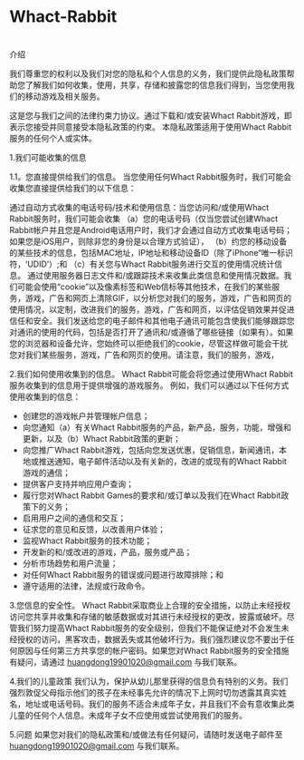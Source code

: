 # Whact-Rabbit
# 
介绍

我们尊重您的权利以及我们对您的隐私和个人信息的义务，我们提供此隐私政策帮助您了解我们如何收集，使用，共享，存储和披露您的信息我们得到，当您使用我们的移动游戏及相关服务。

这是您与我们之间的法律约束力协议。通过下载和/或安装Whact Rabbit游戏，即表示您接受并同意接受本隐私政策的约束。
本隐私政策适用于使用Whact Rabbit服务的任何个人或实体。

1.我们可能收集的信息

1.1。您直接提供给我们的信息。
当您使用任何Whact Rabbit服务时，我们可能会收集您直接提供给我们的以下信息：

通过自动方式收集的电话号码/技术和使用信息：当您访问和/或使用Whact Rabbit服务时，我们可能会收集
（a）您的电话号码（仅当您尝试创建Whact Rabbit帐户并且您是Android电话用户时，我们才会通过自动方式收集电话号码；如果您是iOS用户，则除非您的身份是以合理方式验证），
（b）约您的移动设备的某些技术的信息，包括MAC地址，IP地址和移动设备ID（除了iPhone“唯一标识符，‘UDID’）;和
（c）有关您与Whact Rabbit服务进行交互的使用情况统计信息。
通过使用服务器日志文件和/或跟踪技术来收集此类信息和使用情况数据。我们可能会使用“cookie”以及像素标签和Web信标等其他技术，在我们的某些服务，游戏，广告和网页上清除GIF，以分析您对我们的服务，游戏，广告和网页的使用情况，以定制，改进我们的服务，游戏，广告和网页，以评估促销效果并促进信任和安全。我们发送给您的电子邮件和其他电子通讯可能包含使我们能够跟踪您对通讯的使用的代码，包括是否打开了通讯和/或遵循了哪些链接（如果有）。如果您的浏览器和设备允许，您始终可以拒绝我们的cookie，尽管这样做可能会干扰您对我们某些服务，游戏，广告和网页的使用。请注意，我们的服务，游戏，

2.我们如何使用收集到的信息。
Whact Rabbit可能会将您通过使用Whact Rabbit服务收集到的信息用于提供增强的游戏服务。
例如，我们可以通过以下任何方式使用收集到的信息：
* 创建您的游戏帐户并管理帐户信息；
* 向您通知（a）有关Whact Rabbit服务的产品，新产品，服务，功能，增强和更新，以及（b）Whact Rabbit政策的更新；
* 向您推广Whact Rabbit游戏，包括向您发送优惠，促销信息，新闻通讯，本地或推送通知，电子邮件活动以及有关新的，改进的或现有的Whact Rabbit游戏的通信；
* 提供客户支持并响应用户查询；
* 履行您对Whact Rabbit Games的要求和/或订单以及我们在Whact Rabbit政策下的义务；
* 启用用户之间的通信和交互；
* 征求您的意见和反馈，以改善用户体验；
* 监视Whact Rabbit服务的技术功能；
* 开发新的和/或改进的游戏，产品，服务或产品；
* 分析市场趋势和用户流量；
* 对任何Whact Rabbit服务的错误或问题进行故障排除；和
* 遵守适用的法律，法规或行政命令。

3.您信息的安全性。
Whact Rabbit采取商业上合理的安全措施，以防止未经授权访问您共享并收集和存储的敏感数据或对其进行未经授权的更改，披露或破坏。尽管我们努力提高Whact Rabbit服务的安全级别，但我们不能保证绝对不会发生未经授权的访问，黑客攻击，数据丢失或其他破坏行为。我们强烈建议您不要出于任何原因与任何第三方共享您的帐户密码。如果您对Whact Rabbit服务的安全措施有疑问，请通过 [huangdong19901020@gmail.com](mailto:huangdong19901020@gmail.com) 与我们联系。

4.我们的儿童政策
我们认为，保护从幼儿那里获得的信息负有特别的义务。我们强烈敦促父母指示他们的孩子在未经事先允许的情况下上网时切勿透露其真实姓名，地址或电话号码。我们的服务不适合未成年子女，并且我们不会有意收集此类儿童的任何个人信息。未成年子女不应使用或尝试使用我们的服务。

5.问题
如果您对我们的隐私政策和/或做法有任何疑问，请随时发送电子邮件至 [huangdong19901020@gmail.com](mailto:huangdong19901020@gmail.com) 与我们联系。


